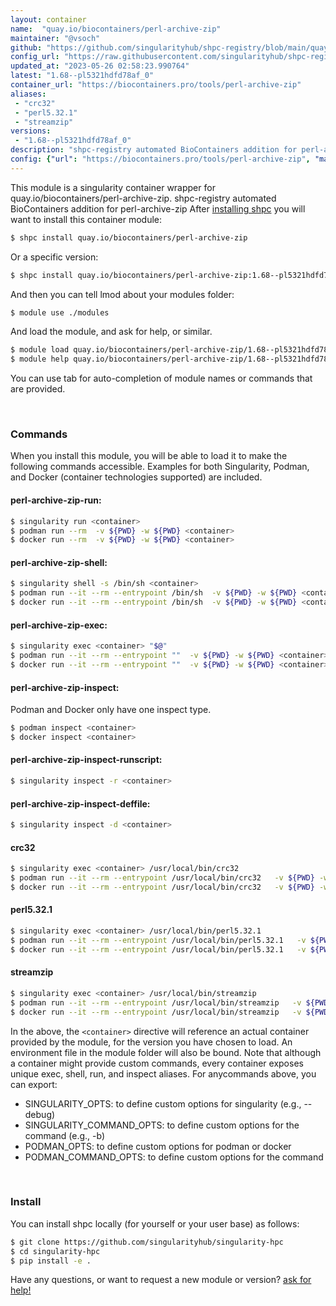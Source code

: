 ```yaml
---
layout: container
name:  "quay.io/biocontainers/perl-archive-zip"
maintainer: "@vsoch"
github: "https://github.com/singularityhub/shpc-registry/blob/main/quay.io/biocontainers/perl-archive-zip/container.yaml"
config_url: "https://raw.githubusercontent.com/singularityhub/shpc-registry/main/quay.io/biocontainers/perl-archive-zip/container.yaml"
updated_at: "2023-05-26 02:58:23.990764"
latest: "1.68--pl5321hdfd78af_0"
container_url: "https://biocontainers.pro/tools/perl-archive-zip"
aliases:
 - "crc32"
 - "perl5.32.1"
 - "streamzip"
versions:
 - "1.68--pl5321hdfd78af_0"
description: "shpc-registry automated BioContainers addition for perl-archive-zip"
config: {"url": "https://biocontainers.pro/tools/perl-archive-zip", "maintainer": "@vsoch", "description": "shpc-registry automated BioContainers addition for perl-archive-zip", "latest": {"1.68--pl5321hdfd78af_0": "sha256:478741133b1e77004d8e4c1c09c23ce0d990ad89807e05b74484931f0f6a8f3d"}, "tags": {"1.68--pl5321hdfd78af_0": "sha256:478741133b1e77004d8e4c1c09c23ce0d990ad89807e05b74484931f0f6a8f3d"}, "docker": "quay.io/biocontainers/perl-archive-zip", "aliases": {"crc32": "/usr/local/bin/crc32", "perl5.32.1": "/usr/local/bin/perl5.32.1", "streamzip": "/usr/local/bin/streamzip"}}
---
```


This module is a singularity container wrapper for quay.io/biocontainers/perl-archive-zip.
shpc-registry automated BioContainers addition for perl-archive-zip
After [installing shpc](#install) you will want to install this container module:


```bash
$ shpc install quay.io/biocontainers/perl-archive-zip
```

Or a specific version:

```bash
$ shpc install quay.io/biocontainers/perl-archive-zip:1.68--pl5321hdfd78af_0
```

And then you can tell lmod about your modules folder:

```bash
$ module use ./modules
```

And load the module, and ask for help, or similar.

```bash
$ module load quay.io/biocontainers/perl-archive-zip/1.68--pl5321hdfd78af_0
$ module help quay.io/biocontainers/perl-archive-zip/1.68--pl5321hdfd78af_0
```

You can use tab for auto-completion of module names or commands that are provided.

<br>

### Commands

When you install this module, you will be able to load it to make the following commands accessible.
Examples for both Singularity, Podman, and Docker (container technologies supported) are included.

#### perl-archive-zip-run:

```bash
$ singularity run <container>
$ podman run --rm  -v ${PWD} -w ${PWD} <container>
$ docker run --rm  -v ${PWD} -w ${PWD} <container>
```

#### perl-archive-zip-shell:

```bash
$ singularity shell -s /bin/sh <container>
$ podman run --it --rm --entrypoint /bin/sh  -v ${PWD} -w ${PWD} <container>
$ docker run --it --rm --entrypoint /bin/sh  -v ${PWD} -w ${PWD} <container>
```

#### perl-archive-zip-exec:

```bash
$ singularity exec <container> "$@"
$ podman run --it --rm --entrypoint ""  -v ${PWD} -w ${PWD} <container> "$@"
$ docker run --it --rm --entrypoint ""  -v ${PWD} -w ${PWD} <container> "$@"
```

#### perl-archive-zip-inspect:

Podman and Docker only have one inspect type.

```bash
$ podman inspect <container>
$ docker inspect <container>
```

#### perl-archive-zip-inspect-runscript:

```bash
$ singularity inspect -r <container>
```

#### perl-archive-zip-inspect-deffile:

```bash
$ singularity inspect -d <container>
```


#### crc32

```bash
$ singularity exec <container> /usr/local/bin/crc32
$ podman run --it --rm --entrypoint /usr/local/bin/crc32   -v ${PWD} -w ${PWD} <container> -c " $@"
$ docker run --it --rm --entrypoint /usr/local/bin/crc32   -v ${PWD} -w ${PWD} <container> -c " $@"
```


#### perl5.32.1

```bash
$ singularity exec <container> /usr/local/bin/perl5.32.1
$ podman run --it --rm --entrypoint /usr/local/bin/perl5.32.1   -v ${PWD} -w ${PWD} <container> -c " $@"
$ docker run --it --rm --entrypoint /usr/local/bin/perl5.32.1   -v ${PWD} -w ${PWD} <container> -c " $@"
```


#### streamzip

```bash
$ singularity exec <container> /usr/local/bin/streamzip
$ podman run --it --rm --entrypoint /usr/local/bin/streamzip   -v ${PWD} -w ${PWD} <container> -c " $@"
$ docker run --it --rm --entrypoint /usr/local/bin/streamzip   -v ${PWD} -w ${PWD} <container> -c " $@"
```



In the above, the `<container>` directive will reference an actual container provided
by the module, for the version you have chosen to load. An environment file in the
module folder will also be bound. Note that although a container
might provide custom commands, every container exposes unique exec, shell, run, and
inspect aliases. For anycommands above, you can export:

 - SINGULARITY_OPTS: to define custom options for singularity (e.g., --debug)
 - SINGULARITY_COMMAND_OPTS: to define custom options for the command (e.g., -b)
 - PODMAN_OPTS: to define custom options for podman or docker
 - PODMAN_COMMAND_OPTS: to define custom options for the command

<br>

### Install

You can install shpc locally (for yourself or your user base) as follows:

```bash
$ git clone https://github.com/singularityhub/singularity-hpc
$ cd singularity-hpc
$ pip install -e .
```

Have any questions, or want to request a new module or version? [ask for help!](https://github.com/singularityhub/singularity-hpc/issues)